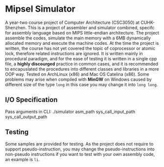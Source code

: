 # Mipsel Simulator
A year-two course project of Computer Architecture (CSC3050) at CUHK-Shenzhen.
This is a project of assembler and simulator combined, specifc for assembly language based on MIPS little-endian architecture.
The project assemble the codes, simulate the main memory with a 6MB dynamically allocated memory and execute the machine codes.
At the time the project is written, the course has not yet covered the topic of coprocessor or atomic lock, therefore related instructions are ignored.
It is written mainly in procedural paradigm, and for the ease of testing it is written in a single cpp file, a **highly discourged** practice in common cases, and it is recommended to encapuslated the procedures into different classes and libraries in a more OOP way.
Tested on ArchLinux (x86) and Mac OS Catelina (x86). Some problems may arise when compiled with **MinGW** on Windows caused by different size of the type ```long``` in this case you may change it into ```long long```.

## I/O Specification
Pass arguments in CLI: ./simulator asm_path sys_call_input_path sys_call_output_path

## Testing
Some samples are provided for testing. As the project does not require to support pseudo-instruction, you may change the pseudo-instructions into non-pseudo instructions if you want to test with your own assembly code, an example is ```li```.

